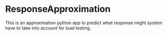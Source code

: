 # ResponseApproximation
This is an approximation python app to predict what response might system have to take into account for load testing. 

